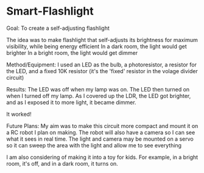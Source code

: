 # Smart-Flashlight

Goal:
To create a self-adjusting flashlight

The idea was to make flashlight that self-adjusts its brightness for maximum visibility, while being energy efficient
In a dark room, the light would get brighter
In a bright room, the light would get dimmer

Method/Equipment:
I used an LED as the bulb, a photoresistor, a resistor for the LED, and a fixed 10K resistor (it's the 'fixed' resistor in the volage divider circuit)

Results:
The LED was off when my lamp was on. 
The LED then turned on when I turned off my lamp.
As I covered up the LDR, the LED got brighter, and as I exposed it to more light, it became dimmer.

It worked!


Future Plans: 
My aim was to make this circuit more compact and mount it on a RC robot I plan on making. 
The robot will also have a camera so I can see what it sees in real time. 
The light and camera may be mounted on a servo so it can sweep the area with the light and allow me to see everything

I am also considering of making it into a toy for kids. For example, in a bright room, it's off, and in a dark room, it turns on. 